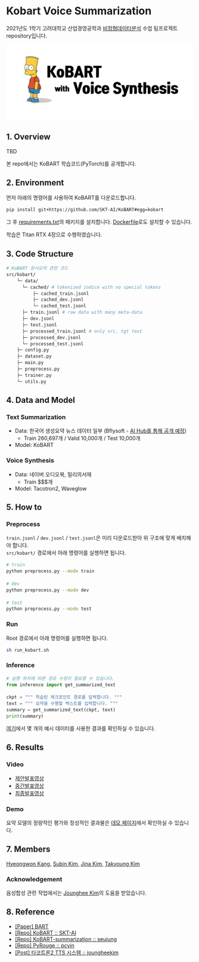 # Kobart Voice Summarization
2021년도 1학기 고려대학교 산업경영공학과 [비정형데이터분석](https://github.com/pilsung-kang/Text-Analytics) 수업 팀프로젝트 repository입니다. <br>


![thumbnail](assets/thumbnail.png)

## 1. Overview
TBD

본 repo에서는 KoBART 학습코드(PyTorch)를 공개합니다.

## 2. Environment
먼저 아래의 명령어를 사용하여 KoBART를 다운로드합니다.
```sh
pip install git+https://github.com/SKT-AI/KoBART#egg=kobart
```

그 후 [requirements.txt](https://github.com/youngerous/kobart-voice-summarization/blob/main/requirements.txt)의 패키지를 설치합니다. [Dockerfile](https://github.com/youngerous/kobart-voice-summarization/blob/main/Dockerfile)로도 설치할 수 있습니다.


학습은 Titan RTX 4장으로 수행하였습니다.

## 3. Code Structure
```sh
# KoBART 문서요약 관련 코드
src/kobart/
    └─ data/
      └─ cached/ # tokenized indice with no special tokens
          ├─ cached_train.jsonl
          ├─ cached_dev.jsonl
          └─ cached_test.jsonl
      ├─ train.jsonl # raw data with many meta-data
      ├─ dev.jsonl
      ├─ test.jsonl
      ├─ processed_train.jsonl # only src, tgt text
      ├─ processed_dev.jsonl
      └─ processed_test.jsonl
    ├─ config.py
    ├─ dataset.py
    ├─ main.py
    ├─ preprocess.py
    ├─ trainer.py
    └─ utils.py
```

## 4. Data and Model

### Text Summarization

- Data: 한국어 생성요약 뉴스 데이터 일부 (Bflysoft - [AI Hub를 통해 공개 예정](https://aihub.or.kr/aidata/8054))
  - Train 260,697개 / Valid 10,000개 / Test 10,000개
- Model: KoBART 

### Voice Synthesis

- Data: 네이버 오디오북, 밀리의서재
  - Train $$$개
- Model: Tacotron2, Waveglow

## 5. How to 

### Preprocess

```train.jsonl``` / ```dev.jsonl``` / ```test.jsonl```은 미리 다운로드받아 위 구조에 맞게 배치해야 합니다. <br>
```src/kobart/``` 경로에서 아래 명령어를 실행하면 됩니다.

```sh
# train 
python preprocess.py --mode train

# dev 
python preprocess.py --mode dev

# test 
python preprocess.py --mode test
```

### Run
Root 경로에서 아래 명령어를 실행하면 됩니다.
```sh
sh run_kobart.sh
```

### Inference

```python
# 실행 위치에 따른 경로 수정이 필요할 수 있습니다.
from inference import get_summarized_text

ckpt = """ 학습된 체크포인트 경로를 입력합니다. """
text = """ 요약을 수행할 텍스트를 입력합니다. """
summary = get_summarized_text(ckpt, text)
print(summary)
```

[여기](https://github.com/youngerous/kobart-voice-summarization/blob/main/src/kobart/4.%20inference_sample.ipynb)에서 몇 개의 예시 데이터를 사용한 결과를 확인하실 수 있습니다.

## 6. Results

### Video
- [제안발표영상](https://youtu.be/z6T3j-YmY1w)
- [중간발표영상]()
- [최종발표영상]()

### Demo

요약 모델의 정량적인 평가와 정성적인 결과물은 [데모 페이지](https://youngerous.github.io/kobart-voice-summarization/)에서 확인하실 수 있습니다.

## 7. Members
[Hyeongwon Kang](https://github.com/hwk0702), [Subin Kim](https://github.com/suubkiim), [Jina Kim](https://github.com/jina-kim7), [Takyoung Kim](https://github.com/youngerous)

### Acknowledgement
음성합성 관련 작업에서는 [Jounghee Kim](https://github.com/JoungheeKim)의 도움을 받았습니다.

## 8. Reference

- [[Paper] BART](https://arxiv.org/abs/1910.13461)
- [[Repo] KoBART :: SKT-AI](https://github.com/SKT-AI/KoBART)
- [[Repo] KoBART-summarization :: seujung](https://github.com/seujung/KoBART-summarization)
- [[Repo] PyRouge :: pcyin](https://github.com/pcyin/PyRouge)
- [[Post] 타코트론2 TTS 시스템 :: joungheekim](https://joungheekim.github.io/2021/04/01/code-review/)
